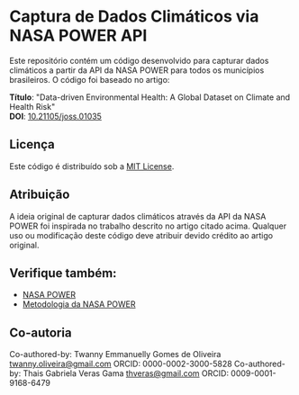 # Captura de Dados Climáticos via NASA POWER API

Este repositório contém um código desenvolvido para capturar dados climáticos a partir da API da NASA POWER para todos os municípios brasileiros. O código foi baseado no artigo:

**Título**: "Data-driven Environmental Health: A Global Dataset on Climate and Health Risk"  
**DOI**: [10.21105/joss.01035](https://doi.org/10.21105/joss.01035)

## Licença
Este código é distribuído sob a [MIT License](LICENSE).

## Atribuição
A ideia original de capturar dados climáticos através da API da NASA POWER foi inspirada no trabalho descrito no artigo citado acima. Qualquer uso ou modificação deste código deve atribuir devido crédito ao artigo original.

## Verifique também:
- [NASA POWER](https://power.larc.nasa.gov)
- [Metodologia da NASA POWER](https://power.larc.nasa.gov/methodology/)

## Co-autoria
Co-authored-by: Twanny Emmanuelly Gomes de Oliveira <twanny.oliveira@gmail.com> ORCID: 0000-0002-3000-5828
Co-authored-by: Thais Gabriela Veras Gama <thveras@gmail.com> ORCID: 0009-0001-9168-6479
